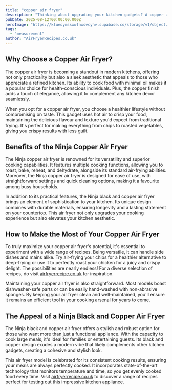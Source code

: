 ```yaml
---
title: "copper air fryer"
description: "Thinking about upgrading your kitchen gadgets? A copper air fryer might just be the elegant touch you need. Let’s explore its unique benefits and how it can elevate your cooking game."
pubDate: 2025-08-12T00:00:00.000Z
heroImage: "https://klueoymssxwfnxsvcyhv.supabase.co/storage/v1/object/public/md/copper-air-fryer-56ce713d.png"
tags:
  - "measurement"
author: "AirFryerRecipes.co.uk"
---
```


<h2 id="">Why Choose a Copper Air Fryer?</h2><p id="">The copper air fryer is becoming a standout in modern kitchens, offering not only practicality but also a sleek aesthetic that appeals to those who appreciate a refined kitchen. Its ability to cook food with minimal oil makes it a popular choice for health-conscious individuals. Plus, the copper finish adds a touch of elegance, allowing it to complement any kitchen decor seamlessly.</p><p id="">When you opt for a copper air fryer, you choose a healthier lifestyle without compromising on taste. This gadget uses hot air to crisp your food, maintaining the delicious flavour and texture you'd expect from traditional frying. It's perfect for making everything from chips to roasted vegetables, giving you crispy results with less guilt.</p><h2 id="">Benefits of the Ninja Copper Air Fryer</h2><p id="">The Ninja copper air fryer is renowned for its versatility and superior cooking capabilities. It features multiple cooking functions, allowing you to roast, bake, reheat, and dehydrate, alongside its standard air-frying abilities. Moreover, the Ninja copper air fryer is designed for ease of use, with straightforward settings and quick cleaning options, making it a favourite among busy households.</p><p id="">In addition to its practical features, the Ninja black and copper air fryer brings an element of sophistication to your kitchen. Its unique design combines with durable materials, ensuring longevity and a lasting statement on your countertop. This air fryer not only upgrades your cooking experience but also elevates your kitchen aesthetic.</p><h2 id="">How to Make the Most of Your Copper Air Fryer</h2><p id="">To truly maximize your copper air fryer's potential, it's essential to experiment with a wide range of recipes. Being versatile, it can handle side dishes and mains alike. Try air-frying your chips for a healthier alternative to deep-frying or use it to perfectly roast your chicken for a juicy and crispy delight. The possibilities are nearly endless! For a diverse selection of recipes, do visit <a href="https://www.airfryerrecipe.co.uk/" id="">airfryerrecipe.co.uk</a> for inspiration.</p><p id="">Maintaining your copper air fryer is also straightforward. Most models boast dishwasher-safe parts or can be easily hand-washed with non-abrasive sponges. By keeping your air fryer clean and well-maintained, you'll ensure it remains an efficient tool in your cooking arsenal for years to come.</p><h2 id="">The Appeal of a Ninja Black and Copper Air Fryer</h2><p id="">The Ninja black and copper air fryer offers a stylish and robust option for those who want more than just a functional appliance. With the capacity to cook large meals, it's ideal for families or entertaining guests. Its black and copper design exudes a modern vibe that likely complements other kitchen gadgets, creating a cohesive and stylish look.</p><p id="">This air fryer model is celebrated for its consistent cooking results, ensuring your meals are always perfectly cooked. It incorporates state-of-the-art technology that monitors temperature and time, so you get evenly cooked food every time. Visit <a href="https://www.airfryerrecipe.co.uk/" id="">airfryerrecipe.co.uk</a> to discover a range of recipes perfect for testing out this impressive kitchen appliance.</p>